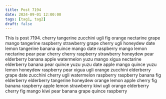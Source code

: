 ```yaml
---
title: Post 7194
date: 2024-09-01 12:00:00
tags: [tag1, tag2]
draft: false
---
```

This is post 7194.
cherry
tangerine
zucchini
ugli
fig
orange
nectarine
grape
mango
tangerine
raspberry
strawberry
grape
cherry
ugli
honeydew
date
lemon
tangerine
banana
quince
mango
date
raspberry
mango
lemon
nectarine
pear
pear
cherry
cherry
raspberry
strawberry
honeydew
pear
elderberry
banana
apple
watermelon
yuzu
mango
xigua
nectarine
elderberry
banana
pear
quince
yuzu
yuzu
date
apple
mango
quince
yuzu
lemon
honeydew
raspberry
pear
xigua
ugli
orange
zucchini
elderberry
grape
date
zucchini
cherry
ugli
watermelon
raspberry
raspberry
banana
fig
elderberry
elderberry
tangerine
honeydew
orange
lemon
apple
cherry
fig
banana
raspberry
apple
lemon
strawberry
kiwi
ugli
orange
elderberry
cherry
fig
mango
kiwi
pear
banana
grape
quince
raspberry
